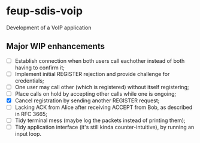 # feup-sdis-voip
Development of a VoIP application

## Major WIP enhancements
- [ ] Establish connection when both users call eachother instead of both having to confirm it;
- [ ] Implement initial REGISTER rejection and provide challenge for credentials;
- [ ] One user may call other (which is registered) without itself registering;
- [ ] Place calls on hold by accepting other calls while one is ongoing;
- [x] Cancel registration by sending another REGISTER request;
- [ ] Lacking ACK from Alice after receiving ACCEPT from Bob, as described in RFC 3665;
- [ ] Tidy terminal mess (maybe log the packets instead of printing them);
- [ ] Tidy application interface (it's still kinda counter-intuitive), by running an input loop.
